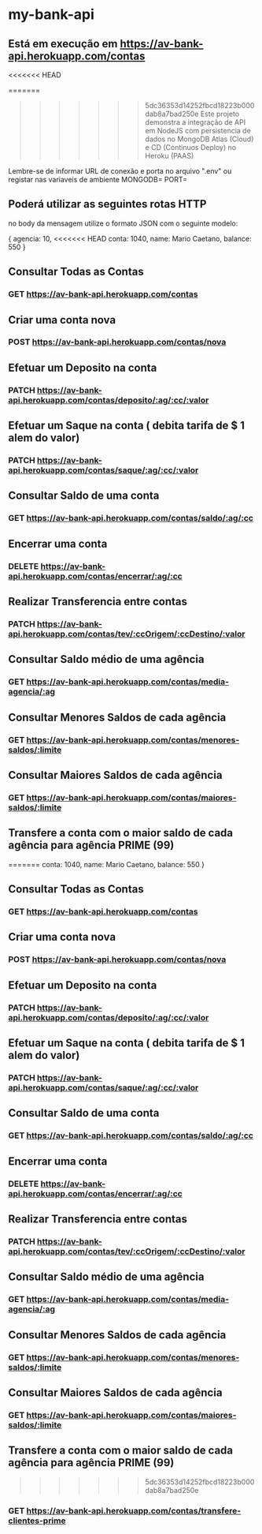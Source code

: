 # my-bank-api

## Está em execução em https://av-bank-api.herokuapp.com/contas
<<<<<<< HEAD

=======
>>>>>>> 5dc36353d14252fbcd18223b000dab8a7bad250e
Este projeto demonstra a integração de API em NodeJS com persistencia de dados no MongoDB Atlas (Cloud)
e CD (Continuos Deploy) no Heroku (PAAS)

Lembre-se de informar URL de conexão e porta no arquivo ".env" ou registar nas variaveis de ambiente
MONGODB=
PORT=

## Poderá utilizar as seguintes rotas HTTP

no body da mensagem utilize o formato JSON com o seguinte modelo:

{ agencia: 10,
<<<<<<< HEAD
conta: 1040,
name: Mario Caetano,
balance: 550
}

## Consultar Todas as Contas

### GET https://av-bank-api.herokuapp.com/contas

## Criar uma conta nova

### POST https://av-bank-api.herokuapp.com/contas/nova

## Efetuar um Deposito na conta

### PATCH https://av-bank-api.herokuapp.com/contas/deposito/:ag/:cc/:valor

## Efetuar um Saque na conta ( debita tarifa de $ 1 alem do valor)

### PATCH https://av-bank-api.herokuapp.com/contas/saque/:ag/:cc/:valor

## Consultar Saldo de uma conta

### GET https://av-bank-api.herokuapp.com/contas/saldo/:ag/:cc

## Encerrar uma conta

### DELETE https://av-bank-api.herokuapp.com/contas/encerrar/:ag/:cc

## Realizar Transferencia entre contas

### PATCH https://av-bank-api.herokuapp.com/contas/tev/:ccOrigem/:ccDestino/:valor

## Consultar Saldo médio de uma agência

### GET https://av-bank-api.herokuapp.com/contas/media-agencia/:ag

## Consultar Menores Saldos de cada agência

### GET https://av-bank-api.herokuapp.com/contas/menores-saldos/:limite

## Consultar Maiores Saldos de cada agência

### GET https://av-bank-api.herokuapp.com/contas/maiores-saldos/:limite

## Transfere a conta com o maior saldo de cada agência para agência PRIME (99)

=======
  conta: 1040,
  name: Mario Caetano,
  balance: 550
}

## Consultar Todas as Contas
### GET  https://av-bank-api.herokuapp.com/contas

## Criar uma conta nova
### POST https://av-bank-api.herokuapp.com/contas/nova

## Efetuar um Deposito na conta
### PATCH https://av-bank-api.herokuapp.com/contas/deposito/:ag/:cc/:valor

## Efetuar um Saque na conta ( debita tarifa de $ 1 alem do valor)
### PATCH https://av-bank-api.herokuapp.com/contas/saque/:ag/:cc/:valor

## Consultar Saldo de uma conta
### GET https://av-bank-api.herokuapp.com/contas/saldo/:ag/:cc

## Encerrar uma conta
### DELETE https://av-bank-api.herokuapp.com/contas/encerrar/:ag/:cc

## Realizar Transferencia entre contas
### PATCH https://av-bank-api.herokuapp.com/contas/tev/:ccOrigem/:ccDestino/:valor

## Consultar Saldo médio de uma agência
### GET https://av-bank-api.herokuapp.com/contas/media-agencia/:ag

## Consultar Menores Saldos de cada agência 
### GET https://av-bank-api.herokuapp.com/contas/menores-saldos/:limite

## Consultar Maiores Saldos de cada agência 
### GET https://av-bank-api.herokuapp.com/contas/maiores-saldos/:limite

## Transfere a conta com o maior saldo de cada agência para agência PRIME (99) 
>>>>>>> 5dc36353d14252fbcd18223b000dab8a7bad250e
### GET https://av-bank-api.herokuapp.com/contas/transfere-clientes-prime
